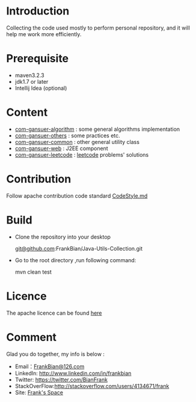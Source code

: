 

# Introduction

Collecting the code used mostly to perform personal repository, and it will help me work more efficiently.

# Prerequisite

* maven3.2.3
* jdk1.7 or later
* Intellij Idea (optional)

# Content 
+ [com-gansuer-algorithm](https://github.com/FrankBian/Java-Utils-Collection/blob/master/com-gansuer-algorithm) : some general algorithms implementation 
+ [com-gansuer-others](https://github.com/FrankBian/Java-Utils-Collection/blob/master/com-gansuer-others) : some practices etc.
+ [com-gansuer-common](https://github.com/FrankBian/Java-Utils-Collection/blob/master/com-gansuer-common) : other general utility class
+ [com-gansuer-web](https://github.com/FrankBian/Java-Utils-Collection/tree/master/com-gansuer-web) : J2EE component
+ [com-gansuer-leetcode](https://github.com/FrankBian/Java-Utils-Collection/tree/master/com-gansuer-leetcode) : [leetcode](https://leetcode.com) problems' solutions

# Contribution

Follow apache contribution code standard  [CodeStyle.md](https://github.com/FrankBian/Java-Utils-Collection/blob/master/CodeStyle.md) 

# Build

+ Clone the repository into your desktop


    git@github.com:FrankBian/Java-Utils-Collection.git
    
+ Go to the root directory ,run following command: 


    mvn clean test
    
# Licence

The apache licence can be found [here](https://github.com/FrankBian/Java-Utils-Collection/blob/master/LICENSE.txt)  

# Comment 

Glad you do together, my info is below :
         
+ Email：FrankBian@126.com
+ LinkedIn: <http://www.linkedin.com/in/frankbian>  
+ Twitter: <https://twitter.com/BianFrank>   
+ StackOverFlow:<http://stackoverflow.com/users/4134671/frank>   
+ Site: [Frank's Space](http://tech.gansuer.com)
   
 





